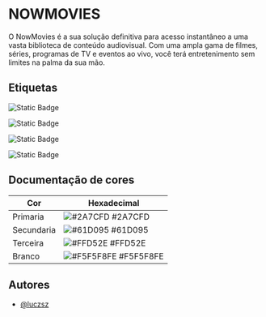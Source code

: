 
# NOWMOVIES

O NowMovies é a sua solução definitiva para acesso instantâneo a uma vasta biblioteca de conteúdo audiovisual. Com uma ampla gama de filmes, séries, programas de TV e eventos ao vivo, você terá entretenimento sem limites na palma da sua mão.
## Etiquetas

![Static Badge](https://img.shields.io/badge/react-native)

![Static Badge](https://img.shields.io/badge/vscode-blue)

![Static Badge](https://img.shields.io/badge/logo-javascript-blue?logo=javascript)

![Static Badge](https://img.shields.io/badge/logo-github-blue?logo=github)



## Documentação de cores

| Cor               | Hexadecimal                                                |
| ----------------- | ---------------------------------------------------------------- |
| Primaria      | ![#2A7CFD](https://via.placeholder.com/10/2A7CFD?text=+) #2A7CFD |
| Secundaria      | ![#61D095](https://via.placeholder.com/10/61D095?text=+) #61D095 |
| Terceira      | ![#FFD52E](https://via.placeholder.com/10/FFD52E?text=+) #FFD52E |
| Branco       | ![#F5F5F8FE](https://via.placeholder.com/10/F5F5F8FE?text=+) #F5F5F8FE |


## Autores

- [@luczsz](https://github.com/luczsz)


